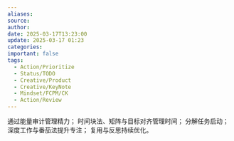 ```yaml
---
aliases: 
source: 
author: 
date: 2025-03-17T13:23:00
update: 2025-03-17 01:23
categories: 
important: false
tags:
  - Action/Prioritize
  - Status/TODO
  - Creative/Product
  - Creative/KeyNote
  - Mindset/FCPM/CK
  - Action/Review
---
```

通过能量审计管理精力；
时间块法、矩阵与目标对齐管理时间；
分解任务启动；
深度工作与番茄法提升专注；
复用与反思持续优化。